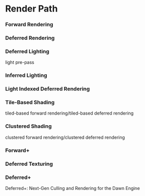 # Render Path

### Forward Rendering

### Deferred Rendering

### Deferred Lighting
  light pre-pass

### Inferred Lighting

### Light Indexed Deferred Rendering

### Tile-Based Shading
tiled-based forward rendering/tiled-based deferred rendering

### Clustered Shading
clustered forward rendering/clustered deferred rendering

### Forward+

### Deferred Texturing

### Deferred+
 Deferred+: Next-Gen Culling and Rendering for the Dawn Engine
